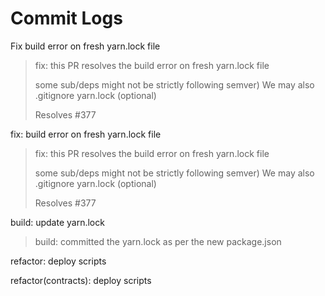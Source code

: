 # Commit Logs

Fix build error on fresh yarn.lock file
>fix: this PR resolves the build error on fresh yarn.lock file
>
>some sub/deps might not be strictly following semver)
>We may also .gitignore yarn.lock (optional)
>
>Resolves #377

fix: build error on fresh yarn.lock file
>fix: this PR resolves the build error on fresh yarn.lock file
>
>some sub/deps might not be strictly following semver)
>We may also .gitignore yarn.lock (optional)
>
>Resolves #377

build: update yarn.lock
>build: committed the yarn.lock as per the new package.json

refactor: deploy scripts

refactor(contracts): deploy scripts